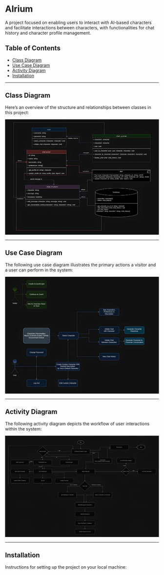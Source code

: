# AIrium
A project focused on enabling users to interact with AI-based characters and facilitate interactions between characters, with functionalities for chat history and character profile management.

## Table of Contents
- [Class Diagram](#class-diagram)
- [Use Case Diagram](#use-case-diagram)
- [Activity Diagram](#use-case-diagram)
- [Installation](#installation)
---

## Class Diagram
Here’s an overview of the structure and relationships between classes in this project:

![Class Diagram](Schema/class_diagram.jpg)

---

## Use Case Diagram
The following use case diagram illustrates the primary actions a visitor and a user can perform in the system:

![Use Case Diagram](Schema/usecase_diagram.jpg)

---

## Activity Diagram
The following activity diagram depicts the workflow of user interactions within the system:

![Activity Diagram](Schema/activity_diagram.jpg)

---

## Installation
Instructions for setting up the project on your local machine: